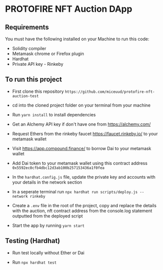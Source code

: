 # PROTOFIRE NFT Auction DApp

## Requirements

You must have the following installed on your Machine to run this code:

- Solidity compiler
- Metamask chrome or Firefox plugin
- Hardhat
- Private API key - Rinkeby 

## To run this project  

- First clone this repository `https://github.com/miceuud/protofire-nft-auction-test`

- cd into the cloned project folder on your terminal from your machine

- Run `yarn install` to install dependencies

- Get an Alchemy API key if don't have one from https://alchemy.com/

- Request Ethers from the rinkeby faucet https://faucet.rinkeby.io/ to your metamask wallet

- Visit https://app.compound.finance/ to borrow Dai to your metamask wallet

- Add Dai token to your metamask wallet using this contract address `0x5592ec0cfb4dbc12d3ab100b257153436a1f0fea`

- In the `hardhat.config.js` file, update the private key and accounts with your details in the network section 

- In a seperate terminal run `npx hardhat run scripts/deploy.js --network rinkeby`

- Create a `.env` file in the root of the project, copy and replace the details with the auction, nft contract address from the console.log statement outputted from the deployed script

- Start the app by running `yarn start`


## Testing (Hardhat)

- Run test locally without Ether or Dai 

- Run `npx hardhat test`



